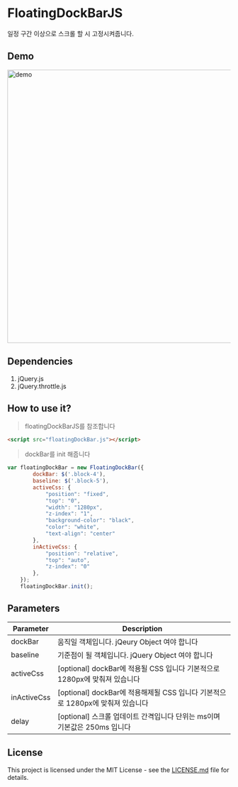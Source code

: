 # FloatingDockBarJS
일정 구간 이상으로 스크롤 할 시 고정시켜줍니다.

## Demo
<img width="616" alt="demo" src="https://user-images.githubusercontent.com/11539551/83985493-6be9b400-a974-11ea-817a-14ecd614b6b2.gif">

## Dependencies
1. jQuery.js
2. jQuery.throttle.js 

## How to use it?
> floatingDockBarJS를 참조합니다
```html
<script src="floatingDockBar.js"></script>
```

> dockBar를 init 해줍니다
```javascript
var floatingDockBar = new FloatingDockBar({
        dockBar: $('.block-4'),
        baseline: $('.block-5'),
        activeCss: {
            "position": "fixed",
            "top": "0",
            "width": "1280px",
            "z-index": "1",
            "background-color": "black",
            "color": "white",
            "text-align": "center"
        },
        inActiveCss: {
            "position": "relative",
            "top": "auto",
            "z-index": "0"
        },
    });
    floatingDockBar.init();
```


## Parameters
| Parameter | Description |
|-----------|-------------|
| dockBar | 움직일 객체입니다. jQeury Object 여야 합니다 |
| baseline | 기준점이 될 객체입니다. jQuery Object 여야 합니다 |
| activeCss | [optional] dockBar에 적용될 CSS 입니다 기본적으로 1280px에 맞춰져 있습니다 |
| inActiveCss | [optional] dockBar에 적용해제될 CSS 입니다 기본적으로 1280px에 맞춰져 있습니다 |
| delay | [optional] 스크롤 업데이트 간격입니다 단위는 ms이며 기본값은 250ms 입니다 |

## License
This project is licensed under the MIT License - see the [LICENSE.md](LICENSE.md) file for details.

